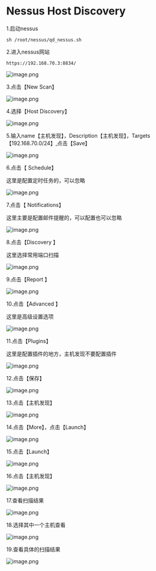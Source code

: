 # Nessus Host Discovery

1.启动nessus

```
sh /root/nessus/qd_nessus.sh
```

2.进入nessus网站

```
https://192.168.70.3:8834/
```

![image.png](https://fynotefile.oss-cn-zhangjiakou.aliyuncs.com/fynote/fyfile/1762/1647250261071/7ab2d5aa1c7a436d9a4236390971d873.png)

3.点击【New Scan】

![image.png](https://fynotefile.oss-cn-zhangjiakou.aliyuncs.com/fynote/fyfile/1762/1647250261071/ae91d3e49a014ce4bf5d16e14d4c009a.png)

4.选择【Host Discovery】

![image.png](https://fynotefile.oss-cn-zhangjiakou.aliyuncs.com/fynote/fyfile/1762/1647250261071/6314833fd6b24fc482bbf884bdeb3bd4.png)

5.输入name【主机发现】，Description【主机发现】，Targets【192.168.70.0/24】,点击【Save】

![image.png](https://fynotefile.oss-cn-zhangjiakou.aliyuncs.com/fynote/fyfile/1762/1647250261071/9af5119ff47a41ef9f14fc1edd751799.png)

6.点击【 Schedule】

这里是配置定时任务的，可以忽略

![image.png](https://fynotefile.oss-cn-zhangjiakou.aliyuncs.com/fynote/fyfile/1762/1647250261071/32d9e17742fa4afb8942d1cf5db96ba6.png)

7.点击【 Notifications】

这里主要是配置邮件提醒的，可以配置也可以忽略

![image.png](https://fynotefile.oss-cn-zhangjiakou.aliyuncs.com/fynote/fyfile/1762/1647250261071/c65ec8c79ceb4e16a91630ce6bfcddf5.png)

8.点击【Discovery 】

这里选择常用端口扫描

![image.png](https://fynotefile.oss-cn-zhangjiakou.aliyuncs.com/fynote/fyfile/1762/1647250261071/7c9a0ee9cc2b48bfa166e80f991819c5.png)

9.点击【Report 】

![image.png](https://fynotefile.oss-cn-zhangjiakou.aliyuncs.com/fynote/fyfile/1762/1647250261071/a768bfa493014b299c4cf4aca1346474.png)

10.点击【Advanced 】

这里是高级设置选项

![image.png](https://fynotefile.oss-cn-zhangjiakou.aliyuncs.com/fynote/fyfile/1762/1647250261071/07171ac22bdb481a97298199b7a36636.png)

11.点击【Plugins】

这里是配置插件的地方，主机发现不要配置插件

![image.png](https://fynotefile.oss-cn-zhangjiakou.aliyuncs.com/fynote/fyfile/1762/1647250261071/1b538e5621c64332a3ee06cd862080b0.png)

12.点击【保存】

![image.png](https://fynotefile.oss-cn-zhangjiakou.aliyuncs.com/fynote/fyfile/1762/1647250261071/193ae3a3dbd145b88480bb71deb6e721.png)

13.点击【主机发现】

![image.png](https://fynotefile.oss-cn-zhangjiakou.aliyuncs.com/fynote/fyfile/1762/1647250261071/2fe3b92bf40640bea04bc8ecbb12a487.png)

14.点击【More】，点击【Launch】

![image.png](https://fynotefile.oss-cn-zhangjiakou.aliyuncs.com/fynote/fyfile/1762/1647250261071/7abedbdf5cb94f9faafa11eec2017cca.png)

15.点击【Launch】

![image.png](https://fynotefile.oss-cn-zhangjiakou.aliyuncs.com/fynote/fyfile/1762/1647250261071/bda6368a8f0a48d5a42370ce5a7bf537.png)

16.点击【主机发现】

![image.png](https://fynotefile.oss-cn-zhangjiakou.aliyuncs.com/fynote/fyfile/1762/1647250261071/de021dcff58f431c9ceee57cd0354fae.png)

17.查看扫描结果

![image.png](https://fynotefile.oss-cn-zhangjiakou.aliyuncs.com/fynote/fyfile/1762/1647250261071/a9678c7f935a4213bfdd401d11ed91ae.png)

18.选择其中一个主机查看

![image.png](https://fynotefile.oss-cn-zhangjiakou.aliyuncs.com/fynote/fyfile/1762/1647250261071/0a1af822d924498bb1c20ed9a3675b4e.png)

19.查看具体的扫描结果

![image.png](https://fynotefile.oss-cn-zhangjiakou.aliyuncs.com/fynote/fyfile/1762/1647250261071/c8b48d3a6f4241d6a9be2a6bf3b678e3.png)

